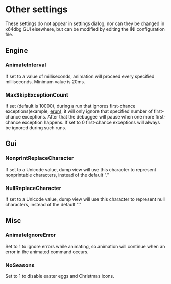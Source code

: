 # Other settings

These settings do not appear in settings dialog, nor can they be changed in x64dbg GUI elsewhere, but can be modified by editing the INI configuration file.

## Engine
### AnimateInterval
If set to a value of milliseconds, animation will proceed every specified milliseconds. Minimum value is 20ms.

### MaxSkipExceptionCount
If set (default is 10000), during a run that ignores first-chance exceptions(example, [erun](../../commands/debug-control/erun)), it will only ignore that specified number of first-chance exceptions. After that the debuggee will pause when one more first-chance exception happens. If set to 0 first-chance exceptions will always be ignored during such runs.

## Gui
### NonprintReplaceCharacter
If set to a Unicode value, dump view will use this character to represent nonprintable characters, instead of the default "."

### NullReplaceCharacter
If set to a Unicode value, dump view will use this character to represent null characters, instead of the default "."

## Misc
### AnimateIgnoreError
Set to 1 to ignore errors while animating, so animation will continue when an error in the animated command occurs.

### NoSeasons
Set to 1 to disable easter eggs and Christmas icons.